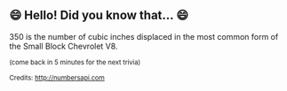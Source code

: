 ## 😄 Hello! Did you know that... 😄
350 is the number of cubic inches displaced in the most common form of the Small Block Chevrolet V8.

<sup>(come back in 5 minutes for the next trivia)</sup>


<sup>Credits: http://numbersapi.com</sup>
